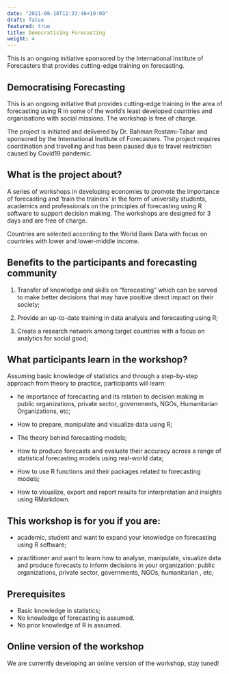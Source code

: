 ```yaml
---
date: "2021-08-18T12:33:46+10:00"
draft: false
featured: true
title: Democratising Forecasting
weight: 4
---
```


This is an ongoing initiative sponsored by the International Institute of Forecasters that provides cutting-edge training on forecasting.

## Democratising Forecasting

This is an ongoing initiative that provides cutting-edge training in the area of forecasting using R in some of the world’s least developed countries and organisations with social missions. The workshop is free of charge.

The project is initiated and delivered by Dr. Bahman Rostami-Tabar and sponsored by the International Institute of Forecasters. The project requires coordination and travelling and has been paused due to travel restriction caused by Covid19 pandemic.

## What is the project about?

A series of workshops in developing economies to promote the importance of forecasting and ‘train the trainers’ in the form of university students, academics and professionals on the principles of forecasting using R software to support decision making. The workshops are designed for 3 days and are free of charge.

Countries are selected according to the World Bank Data with focus on countries with lower and lower-middle income.


## Benefits to the participants and forecasting community

1. Transfer of knowledge and skills on “forecasting” which can be served to make better decisions that may have positive direct impact on their society;

2. Provide an up-to-date training in data analysis and forecasting using R;

3. Create a research network among target countries with a focus on analytics for social good;

## What participants learn in the workshop?

Assuming basic knowledge of statistics and through a step-by-step approach from theory to practice,
participants will learn:

- he importance of forecasting and its relation to decision making in public organizations, private
sector, governments, NGOs, Humanitarian Organizations, etc;

- How to prepare, manipulate and visualize data using R;

- The theory behind forecasting models;

- How to produce forecasts and evaluate their accuracy across a range of statistical forecasting
models using real-world data;

- How to use R functions and their packages related to forecasting models;

- How to visualize, export and report results for interpretation and insights using RMarkdown.

## This workshop is for you if you are:

- academic, student and want to expand your knowledge on forecasting using R software;

- practitioner and want to learn how to analyse, manipulate, visualize data and produce forecasts to inform decisions in your organization: public organizations, private sector, governments, NGOs,
humanitarian , etc;

## Prerequisites

- Basic knowledge in statistics;
- No knowledge of forecasting is assumed.
- No prior knowledge of R is assumed.

## Online version of the workshop

We are currently developing an online version of the workshop, stay tuned!